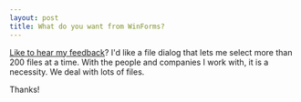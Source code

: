 ```yaml
---
layout: post
title: What do you want from WinForms?
---
```

<p><a href="http://www.3deurope.com/Blog/Permalink.aspx?bid=bbce4047-e8f8-468b-b8db-1256869be087" target="_blank">Like to hear my feedback</a>? I'd like a file dialog that lets me 
select more than 200 files at a time. With the people and companies I work with, 
it is a necessity. We deal with lots of files.</p>
<p>Thanks!</p>